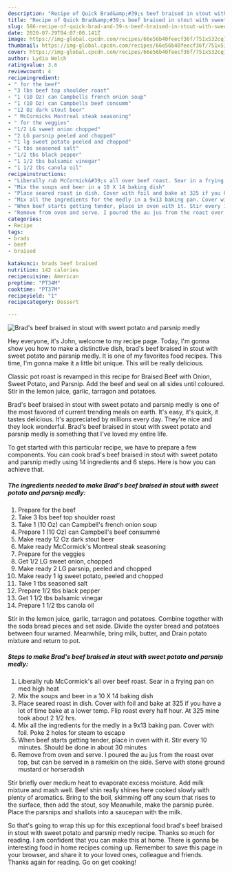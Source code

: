 ```yaml
---
description: "Recipe of Quick Brad&amp;#39;s beef braised in stout with sweet potato and parsnip medly"
title: "Recipe of Quick Brad&amp;#39;s beef braised in stout with sweet potato and parsnip medly"
slug: 586-recipe-of-quick-brad-and-39-s-beef-braised-in-stout-with-sweet-potato-and-parsnip-medly
date: 2020-07-29T04:07:00.141Z
image: https://img-global.cpcdn.com/recipes/66e56b40feecf36f/751x532cq70/brads-beef-braised-in-stout-with-sweet-potato-and-parsnip-medly-recipe-main-photo.jpg
thumbnail: https://img-global.cpcdn.com/recipes/66e56b40feecf36f/751x532cq70/brads-beef-braised-in-stout-with-sweet-potato-and-parsnip-medly-recipe-main-photo.jpg
cover: https://img-global.cpcdn.com/recipes/66e56b40feecf36f/751x532cq70/brads-beef-braised-in-stout-with-sweet-potato-and-parsnip-medly-recipe-main-photo.jpg
author: Lydia Welch
ratingvalue: 3.6
reviewcount: 4
recipeingredient:
- " for the beef"
- "3 lbs beef top shoulder roast"
- "1 (10 Oz) can Campbells french onion soup"
- "1 (10 Oz) can Campbells beef consumm"
- "12 Oz dark stout beer"
- " McCormicks Montreal steak seasoning"
- " for the veggies"
- "1/2 LG sweet onion chopped"
- "2 LG parsnip peeled and chopped"
- "1 lg sweet potato peeled and chopped"
- "1 tbs seasoned salt"
- "1/2 tbs black pepper"
- "1 1/2 tbs balsamic vinegar"
- "1 1/2 tbs canola oil"
recipeinstructions:
- "Liberally rub McCormick&#39;s all over beef roast. Sear in a frying pan on med high heat"
- "Mix the soups and beer in a 10 X 14 baking dish"
- "Place seared roast in dish. Cover with foil and bake at 325 if you have a lot of time bake at a lower temp. Flip roast every half hour. At 325 mine took about 2 1/2 hrs."
- "Mix all the ingredients for the medly in a 9x13 baking pan. Cover with foil. Poke 2 holes for steam to escape"
- "When beef starts getting tender, place in oven with it. Stir every 10 minutes. Should be done in about 30 minutes"
- "Remove from oven and serve. I poured the au jus from the roast over top, but can be served in a ramekin on the side. Serve with stone ground mustard or horseradish"
categories:
- Recipe
tags:
- brads
- beef
- braised

katakunci: brads beef braised 
nutrition: 142 calories
recipecuisine: American
preptime: "PT34M"
cooktime: "PT37M"
recipeyield: "1"
recipecategory: Dessert

---
```



![Brad&#39;s beef braised in stout with sweet potato and parsnip medly](https://img-global.cpcdn.com/recipes/66e56b40feecf36f/751x532cq70/brads-beef-braised-in-stout-with-sweet-potato-and-parsnip-medly-recipe-main-photo.jpg)

Hey everyone, it's John, welcome to my recipe page. Today, I'm gonna show you how to make a distinctive dish, brad&#39;s beef braised in stout with sweet potato and parsnip medly. It is one of my favorites food recipes. This time, I'm gonna make it a little bit unique. This will be really delicious.

Classic pot roast is revamped in this recipe for Braised Beef with Onion, Sweet Potato, and Parsnip. Add the beef and seal on all sides until coloured. Stir in the lemon juice, garlic, tarragon and potatoes.

Brad&#39;s beef braised in stout with sweet potato and parsnip medly is one of the most favored of current trending meals on earth. It's easy, it's quick, it tastes delicious. It's appreciated by millions every day. They're nice and they look wonderful. Brad&#39;s beef braised in stout with sweet potato and parsnip medly is something that I've loved my entire life.


To get started with this particular recipe, we have to prepare a few components. You can cook brad&#39;s beef braised in stout with sweet potato and parsnip medly using 14 ingredients and 6 steps. Here is how you can achieve that.

<!--inarticleads1-->

##### The ingredients needed to make Brad&#39;s beef braised in stout with sweet potato and parsnip medly:

1. Prepare  for the beef
1. Take 3 lbs beef top shoulder roast
1. Take 1 (10 Oz) can Campbell&#39;s french onion soup
1. Prepare 1 (10 Oz) can Campbell&#39;s beef consummé
1. Make ready 12 Oz dark stout beer
1. Make ready  McCormick&#39;s Montreal steak seasoning
1. Prepare  for the veggies
1. Get 1/2 LG sweet onion, chopped
1. Make ready 2 LG parsnip, peeled and chopped
1. Make ready 1 lg sweet potato, peeled and chopped
1. Take 1 tbs seasoned salt
1. Prepare 1/2 tbs black pepper
1. Get 1 1/2 tbs balsamic vinegar
1. Prepare 1 1/2 tbs canola oil


Stir in the lemon juice, garlic, tarragon and potatoes. Combine together with the soda bread pieces and set aside. Divide the oyster bread and potatoes between four wramed. Meanwhile, bring milk, butter, and Drain potato mixture and return to pot. 

<!--inarticleads2-->

##### Steps to make Brad&#39;s beef braised in stout with sweet potato and parsnip medly:

1. Liberally rub McCormick&#39;s all over beef roast. Sear in a frying pan on med high heat
1. Mix the soups and beer in a 10 X 14 baking dish
1. Place seared roast in dish. Cover with foil and bake at 325 if you have a lot of time bake at a lower temp. Flip roast every half hour. At 325 mine took about 2 1/2 hrs.
1. Mix all the ingredients for the medly in a 9x13 baking pan. Cover with foil. Poke 2 holes for steam to escape
1. When beef starts getting tender, place in oven with it. Stir every 10 minutes. Should be done in about 30 minutes
1. Remove from oven and serve. I poured the au jus from the roast over top, but can be served in a ramekin on the side. Serve with stone ground mustard or horseradish


Stir briefly over medium heat to evaporate excess moisture. Add milk mixture and mash well. Beef shin really shines here cooked slowly with plenty of aromatics. Bring to the boil, skimming off any scum that rises to the surface, then add the stout, soy Meanwhile, make the parsnip purée. Place the parsnips and shallots into a saucepan with the milk. 

So that's going to wrap this up for this exceptional food brad&#39;s beef braised in stout with sweet potato and parsnip medly recipe. Thanks so much for reading. I am confident that you can make this at home. There is gonna be interesting food in home recipes coming up. Remember to save this page in your browser, and share it to your loved ones, colleague and friends. Thanks again for reading. Go on get cooking!

